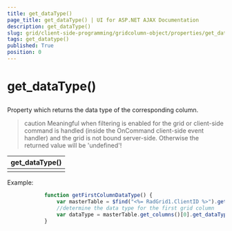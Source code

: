 ```yaml
---
title: get_dataType()
page_title: get_dataType() | UI for ASP.NET AJAX Documentation
description: get_dataType()
slug: grid/client-side-programming/gridcolumn-object/properties/get_datatype()
tags: get_datatype()
published: True
position: 0
---
```


# get_dataType()



## 

Property which returns the data type of the corresponding column.

>caution Meaningful when filtering is enabled for the grid or client-side command is handled (inside the OnCommand client-side event handler) and the grid is not bound server-side. Otherwise the returned value will be 'undefined'!
>



|  __get_dataType()__  |
| ------ |
||

Example:

````JavaScript
	        function getFirstColumnDataType() {
	            var masterTable = $find("<%= RadGrid1.ClientID %>").get_masterTableView();
	            //determine the data type for the first grid column
	            var dataType = masterTable.get_columns()[0].get_dataType();
	        } 
````


